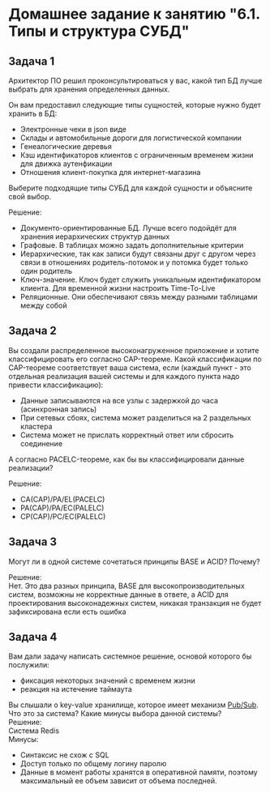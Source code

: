 # Домашнее задание к занятию "6.1. Типы и структура СУБД"

## Задача 1

Архитектор ПО решил проконсультироваться у вас, какой тип БД 
лучше выбрать для хранения определенных данных.

Он вам предоставил следующие типы сущностей, которые нужно будет хранить в БД:

- Электронные чеки в json виде
- Склады и автомобильные дороги для логистической компании
- Генеалогические деревья
- Кэш идентификаторов клиентов с ограниченным временем жизни для движка аутенфикации
- Отношения клиент-покупка для интернет-магазина

Выберите подходящие типы СУБД для каждой сущности и объясните свой выбор.

Решение:  
- Документо-ориентированные БД. Лучше всего подойдёт для хранения иерархических структур данных  
- Графовые. В таблицах можно задать дополнительные критерии
- Иерархические, так как записи будут связаны друг с другом через связи в отношениях родитель-потомок и у потомка будет только один родитель
- Ключ-значение. Ключ будет служить уникальным идентификатором клиента. Для временной жизни настроить Time-To-Live
- Реляционные. Они обеспечивают связь между разными таблицами между собой

## Задача 2

Вы создали распределенное высоконагруженное приложение и хотите классифицировать его согласно 
CAP-теореме. Какой классификации по CAP-теореме соответствует ваша система, если 
(каждый пункт - это отдельная реализация вашей системы и для каждого пункта надо привести классификацию):

- Данные записываются на все узлы с задержкой до часа (асинхронная запись)
- При сетевых сбоях, система может разделиться на 2 раздельных кластера
- Система может не прислать корректный ответ или сбросить соединение

А согласно PACELC-теореме, как бы вы классифицировали данные реализации?

Решение:  
- CA(CAP)/PA/EL(PACELC) 
- PA(CAP)/PA/EC(PALELC) 
- CP(CAP)/PC/EC(PALELC)

## Задача 3

Могут ли в одной системе сочетаться принципы BASE и ACID? Почему?  

Решение:  
Нет. Это два разных принципа, BASE для высокопроизводительных систем, возможны не корректные данные в ответе, а ACID для проектирования высоконадежных систем, никакая транзакция не будет зафиксирована если есть ошибка

## Задача 4

Вам дали задачу написать системное решение, основой которого бы послужили:

- фиксация некоторых значений с временем жизни
- реакция на истечение таймаута

Вы слышали о key-value хранилище, которое имеет механизм [Pub/Sub](https://habr.com/ru/post/278237/). 
Что это за система? Какие минусы выбора данной системы?  
Решение:  
Система Redis  
Минусы:
- Синтаксис не схож с SQL
- Доступ только по общему логину паролю
- Данные в момент работы хранятся в оперативной памяти, поэтому максимальный ее объем зависит от объема последней.